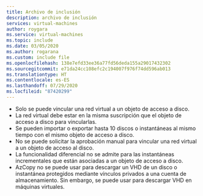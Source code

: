 ```yaml
---
title: Archivo de inclusión
description: archivo de inclusión
services: virtual-machines
author: roygara
ms.service: virtual-machines
ms.topic: include
ms.date: 03/05/2020
ms.author: rogarana
ms.custom: include file
ms.openlocfilehash: 138e7efd33ee36a77fd56deda155a29017432302
ms.sourcegitcommit: e71da24cc108efc2c194007f976f74dd596ab013
ms.translationtype: HT
ms.contentlocale: es-ES
ms.lasthandoff: 07/29/2020
ms.locfileid: "87420299"
---
```

- Solo se puede vincular una red virtual a un objeto de acceso a disco.
- La red virtual debe estar en la misma suscripción que el objeto de acceso a disco para vincularlas.
- Se pueden importar o exportar hasta 10 discos o instantáneas al mismo tiempo con el mismo objeto de acceso a disco.
- No se puede solicitar la aprobación manual para vincular una red virtual a un objeto de acceso al disco.
- La funcionalidad diferencial no se admite para las instantáneas incrementales que están asociadas a un objeto de acceso a disco.
- AzCopy no se puede usar para descargar un VHD de un disco o instantánea protegidos mediante vínculos privados a una cuenta de almacenamiento. Sin embargo, se puede usar para descargar VHD en máquinas virtuales.
